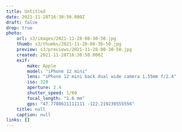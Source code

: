 ```yaml
---
title: Untitled
date: 2021-11-28T16:30:50.000Z
draft: false
drop: true
photo:
    url: s3/images/2021-11-28-08-30-50.jpg
    thumb: s3/thumbs/2021-11-28-08-30-50.jpg
    preview: s3/previews/2021-11-28-08-30-50.jpg
    created: 2021-11-28T16:30:50.000Z
    exif:
        make: Apple
        model: "iPhone 12 mini"
        lens: "iPhone 12 mini back dual wide camera 1.55mm f/2.4"
        iso: 320
        aperture: 2.4
        shutter_speed: 1/60
        focal_length: "1.6 mm"
        gps: "47.7788611111111 -122.219230555556"
    title: null
    caption: null
links: []
---
```

